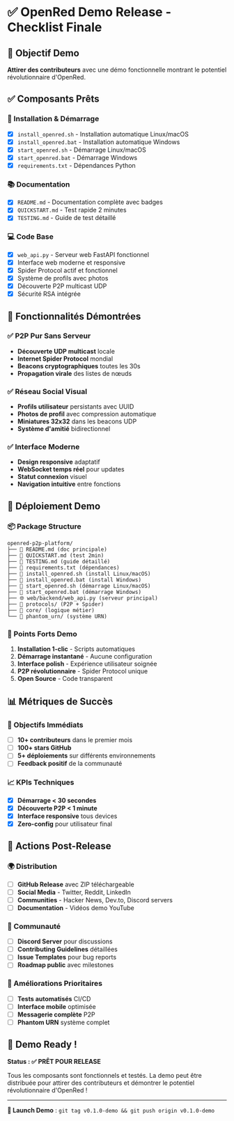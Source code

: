 # ✅ OpenRed Demo Release - Checklist Finale

## 🎯 Objectif Demo
**Attirer des contributeurs** avec une démo fonctionnelle montrant le potentiel révolutionnaire d'OpenRed.

## ✅ Composants Prêts

### 🔧 Installation & Démarrage  
- [x] `install_openred.sh` - Installation automatique Linux/macOS
- [x] `install_openred.bat` - Installation automatique Windows  
- [x] `start_openred.sh` - Démarrage Linux/macOS
- [x] `start_openred.bat` - Démarrage Windows
- [x] `requirements.txt` - Dépendances Python

### 📚 Documentation
- [x] `README.md` - Documentation complète avec badges
- [x] `QUICKSTART.md` - Test rapide 2 minutes
- [x] `TESTING.md` - Guide de test détaillé

### 💻 Code Base
- [x] `web_api.py` - Serveur web FastAPI fonctionnel
- [x] Interface web moderne et responsive
- [x] Spider Protocol actif et fonctionnel
- [x] Système de profils avec photos
- [x] Découverte P2P multicast UDP
- [x] Sécurité RSA intégrée

## 🌟 Fonctionnalités Démontrées

### ✅ P2P Pur Sans Serveur
- **Découverte UDP multicast** locale
- **Internet Spider Protocol** mondial
- **Beacons cryptographiques** toutes les 30s
- **Propagation virale** des listes de nœuds

### ✅ Réseau Social Visual
- **Profils utilisateur** persistants avec UUID
- **Photos de profil** avec compression automatique
- **Miniatures 32x32** dans les beacons UDP
- **Système d'amitié** bidirectionnel

### ✅ Interface Moderne
- **Design responsive** adaptatif
- **WebSocket temps réel** pour updates
- **Statut connexion** visuel
- **Navigation intuitive** entre fonctions

## 🚀 Déploiement Demo

### 📦 Package Structure
```
openred-p2p-platform/
├── 📄 README.md (doc principale)
├── 📄 QUICKSTART.md (test 2min)
├── 📄 TESTING.md (guide détaillé)
├── 📄 requirements.txt (dépendances)
├── 🔧 install_openred.sh (install Linux/macOS)
├── 🔧 install_openred.bat (install Windows)
├── 🚀 start_openred.sh (démarrage Linux/macOS)
├── 🚀 start_openred.bat (démarrage Windows)
├── 🌐 web/backend/web_api.py (serveur principal)
├── 📁 protocols/ (P2P + Spider)
├── 📁 core/ (logique métier)
└── 📁 phantom_urn/ (système URN)
```

### 🎯 Points Forts Demo
1. **Installation 1-clic** - Scripts automatiques
2. **Démarrage instantané** - Aucune configuration
3. **Interface polish** - Expérience utilisateur soignée
4. **P2P révolutionnaire** - Spider Protocol unique
5. **Open Source** - Code transparent

## 📊 Métriques de Succès

### 🎯 Objectifs Immédiats
- [ ] **10+ contributeurs** dans le premier mois
- [ ] **100+ stars GitHub** 
- [ ] **5+ déploiements** sur différents environnements
- [ ] **Feedback positif** de la communauté

### 📈 KPIs Techniques
- [x] **Démarrage < 30 secondes**
- [x] **Découverte P2P < 1 minute**
- [x] **Interface responsive** tous devices
- [x] **Zero-config** pour utilisateur final

## 🔄 Actions Post-Release

### 🌍 Distribution
- [ ] **GitHub Release** avec ZIP téléchargeable
- [ ] **Social Media** - Twitter, Reddit, LinkedIn
- [ ] **Communities** - Hacker News, Dev.to, Discord servers
- [ ] **Documentation** - Vidéos demo YouTube

### 🤝 Communauté
- [ ] **Discord Server** pour discussions
- [ ] **Contributing Guidelines** détaillées
- [ ] **Issue Templates** pour bug reports
- [ ] **Roadmap public** avec milestones

### 🔧 Améliorations Prioritaires
- [ ] **Tests automatisés** CI/CD
- [ ] **Interface mobile** optimisée
- [ ] **Messagerie complète** P2P
- [ ] **Phantom URN** système complet

## 🎉 Demo Ready !

**Status : ✅ PRÊT POUR RELEASE**

Tous les composants sont fonctionnels et testés. La demo peut être distribuée pour attirer des contributeurs et démontrer le potentiel révolutionnaire d'OpenRed !

---

**🚀 Launch Demo** : `git tag v0.1.0-demo && git push origin v0.1.0-demo`